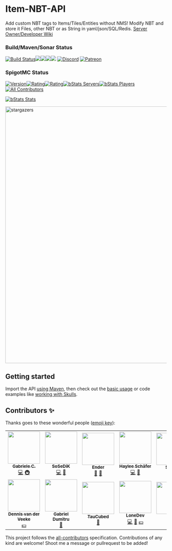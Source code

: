 # Item-NBT-API
Add custom NBT tags to Items/Tiles/Entities without NMS! Modify NBT and store it Files, other NBT or as String in yaml/json/SQL/Redis.
[Server Owner/Developer Wiki](https://github.com/tr7zw/Item-NBT-API/wiki)

### Build/Maven/Sonar Status
[![Build Status](https://ci.codemc.org/buildStatus/icon?job=Tr7zw%2FItem-NBT-API)](https://ci.codemc.org/job/Tr7zw/job/Item-NBT-API/)[![](https://sonarcloud.io/api/project_badges/measure?project=de.tr7zw%3Aitem-nbt-parent&metric=alert_status)](https://sonarcloud.io/dashboard?id=de.tr7zw%3Aitem-nbt-parent)[![](https://sonarcloud.io/api/project_badges/measure?project=de.tr7zw%3Aitem-nbt-parent&metric=ncloc)](https://sonarcloud.io/dashboard?id=de.tr7zw%3Aitem-nbt-parent)[![](https://sonarcloud.io/api/project_badges/measure?project=de.tr7zw%3Aitem-nbt-parent&metric=duplicated_lines_density)](https://sonarcloud.io/dashboard?id=de.tr7zw%3Aitem-nbt-parent)[![](https://sonarcloud.io/api/project_badges/measure?project=de.tr7zw%3Aitem-nbt-parent&metric=sqale_rating)](https://sonarcloud.io/dashboard?id=de.tr7zw%3Aitem-nbt-parent)
[![Discord](https://img.shields.io/discord/342814924310970398?color=%237289DA&label=Discord&logo=discord&logoColor=white)](https://discordapp.com/invite/yk4caxM)
[![Patreon](https://img.shields.io/endpoint.svg?url=https%3A%2F%2Fshieldsio-patreon.vercel.app%2Fapi%3Fusername%3Dtr7zw%26type%3Dpatrons&style=for-the-badge)](https://www.patreon.com/tr7zw)

### SpigotMC Status
[![Version](https://badges.spiget.org/resources/version/Version-yellow-7939.svg)](https://www.spigotmc.org/resources/item-entity-tile-nbt-api.7939/)[![Rating](https://badges.spiget.org/resources/rating/Rating-yellow-7939.svg)](https://www.spigotmc.org/resources/item-entity-tile-nbt-api.7939/)[![Rating](https://badges.spiget.org/resources/downloads/SpigotDownloads-yellow-7939.svg)](https://www.spigotmc.org/resources/item-entity-tile-nbt-api.7939/)[![bStats Servers](https://img.shields.io/bstats/servers/1058.svg?color=green&label=OnlineServers&style=plastic)](https://bstats.org/plugin/bukkit/ItemNBTAPI)[![bStats Players](https://img.shields.io/bstats/players/1058.svg?color=green&label=OnlinePlayers&style=plastic)](https://bstats.org/plugin/bukkit/ItemNBTAPI)[![All Contributors](https://img.shields.io/badge/all_contributors-13-green.svg?style=plastic)](#contributors-%e2%9c%a8)

[![bStats Stats](https://bstats.org/signatures/bukkit/ItemNBTAPI.svg)](https://bstats.org/plugin/bukkit/ItemNBTAPI)

<img src="https://starchart.cc/tr7zw/Item-NBT-API.svg" alt="stargazers" width="800"/>

## Getting started
Import the API [using Maven](https://github.com/tr7zw/Item-NBT-API/wiki/Using-Maven), then check out the [basic usage](https://github.com/tr7zw/Item-NBT-API/wiki/Using-the-NBT-API) or code examples like [working with Skulls](https://github.com/tr7zw/Item-NBT-API/wiki/Set-a-skull's-skin-using-NBT-API).

## Contributors ✨

Thanks goes to these wonderful people ([emoji key](https://allcontributors.org/docs/en/emoji-key)):

<!-- ALL-CONTRIBUTORS-LIST:START - Do not remove or modify this section -->
<!-- prettier-ignore-start -->
<!-- markdownlint-disable -->
<table>
  <tr>
    <td align="center"><a href="https://github.com/sgdc3"><img src="https://avatars3.githubusercontent.com/u/8779252?s=460&v=4" width="100px;" alt=""/><br /><sub><b>Gabriele C.</b></sub></a><br /><a href="https://github.com/tr7zw/Item-NBT-API/commits?author=sgdc3" title="Code">💻</a> <a href="https://codemc.io/" title="Infrastructure (Hosting, Build-Tools, etc)">🚇</a></td>
    <td align="center"><a href="https://github.com/SoSeDiK"><img src="https://avatars0.githubusercontent.com/u/19875118?s=460&v=4" width="100px;" alt=""/><br /><sub><b>SoSeDiK</b></sub></a><br /><a href="https://github.com/tr7zw/Item-NBT-API/commits?author=SoSeDiK" title="Code">💻</a> <a href="https://github.com/SoSeDiK?tab=repositories" title="User Testing">📓</a></td>
    <td align="center"><a href="https://github.com/e3ndr"><img src="https://avatars1.githubusercontent.com/u/33337309?s=460&v=4" width="100px;" alt=""/><br /><sub><b>Ender</b></sub></a><br /><a href="https://github.com/tr7zw/Item-NBT-API/wiki" title="Documentation">📖</a> <a href="#discord-e3ndr" title="Discord help">🤝</a></td>
    <td align="center"><a href="https://github.com/inventivetalentdev"><img src="https://avatars3.githubusercontent.com/u/6525296?s=460&v=4" width="100px;" alt=""/><br /><sub><b>Haylee Schäfer</b></sub></a><br /><a href="https://github.com/tr7zw/Item-NBT-API/tree/master/nbt-injector" title="Code">💻</a> <a href="https://github.com/InventivetalentDev/NBTInjector" title="Ideas, Planning, & Feedback">🤔</a></td>
    <td align="center"><a href="https://spiget.org/"><img src="https://avatars3.githubusercontent.com/u/15632072?s=200&v=4" width="100px;" alt=""/><br /><sub><b>SpiGet</b></sub></a><br /><a href="https://github.com/tr7zw/Item-NBT-API/blob/master/item-nbt-api/src/main/java/de/tr7zw/changeme/nbtapi/utils/VersionChecker.java" title="Plugin/utility libraries">🔌</a></td>
    <td align="center"><a href="https://github.com/Bastian/bStats"><img src="https://avatars2.githubusercontent.com/u/5033001?s=460&v=4" width="100px;" alt=""/><br /><sub><b>bStats</b></sub></a><br /><a href="https://bstats.org/plugin/bukkit/ItemNBTAPI/1058" title="Plugin/utility libraries">🔌</a></td>
    <td align="center"><a href="https://github.com/MrAxeTv"><img src="https://avatars0.githubusercontent.com/u/17033332?s=460&v=4" width="100px;" alt=""/><br /><sub><b>MrAxeTv</b></sub></a><br /><a href="https://tr7zw.dev/donate/" title="Financial Support">💵</a> <a href="https://www.spigotmc.org/resources/beastwithdraw-multy-withdraw-plugin.13896/" title="User Testing">📓</a> <a href="#discord-MrAxeTv" title="Discord help">🤝</a></td>
  </tr>
  <tr>
    <td align="center"><a href="https://github.com/MrDienns"><img src="https://avatars3.githubusercontent.com/u/15938901?s=460&v=4" width="100px;" alt=""/><br /><sub><b>Dennis van der Veeke</b></sub></a><br /><a href="https://tr7zw.dev/donate/" title="Financial Support">💵</a></td>
    <td align="center"><a href="https://github.com/iGabyTM"><img src="https://avatars2.githubusercontent.com/u/32105478?s=460&v=4" width="100px;" alt=""/><br /><sub><b>Gabriel Dumitru</b></sub></a><br /><a href="#discord-iGabyTM" title="Discord help">🤝</a></td>
    <td align="center"><a href="https://github.com/TauCubed"><img src="https://avatars0.githubusercontent.com/u/35522873?s=460&v=4" width="100px;" alt=""/><br /><sub><b>TauCubed</b></sub></a><br /><a href="#discord-TauCubed" title="Discord help">🤝</a></td>
    <td align="center"><a href="https://www.spigotmc.org/members/lonedev.88296"><img src="https://www.spigotmc.org/data/avatars/l/88/88296.jpg?1563463602" width="100px;" alt=""/><br /><sub><b>LoneDev</b></sub></a><br /><a href="https://github.com/tr7zw/Item-NBT-API/commits?author=LoneDev" title="Code">💻</a> <a href="https://www.spigotmc.org/threads/nbt-api.70503/page-7#post-3652832" title="Ideas, Planning, & Feedback">🤔</a> <a href="https://tr7zw.dev/donate/" title="Financial Support">💵</a></td>
    <td align="center"><a href="https://www.spigotmc.org/members/gc.25090"><img src="https://www.spigotmc.org/data/avatars/l/25/25090.jpg?1502396477" width="100px;" alt=""/><br /><sub><b>GC.</b></sub></a><br /><a href="https://tr7zw.dev/donate/" title="Financial Support">💵</a></td>
    <td align="center"><a href="https://www.spigotmc.org/members/peaches_mlg100.194338/"><img src="https://www.spigotmc.org/data/avatars/l/194/194338.jpg?1561235996" width="100px;" alt=""/><br /><sub><b>Peaches_MLG</b></sub></a><br /><a href="https://tr7zw.dev/donate/" title="Financial Support">💵</a></td>
  </tr>
</table>
<!-- markdownlint-enable -->
<!-- prettier-ignore-end -->
<!-- ALL-CONTRIBUTORS-LIST:END -->

This project follows the [all-contributors](https://allcontributors.org) specification.
Contributions of any kind are welcome! Shoot me a message or pullrequest to be added!
